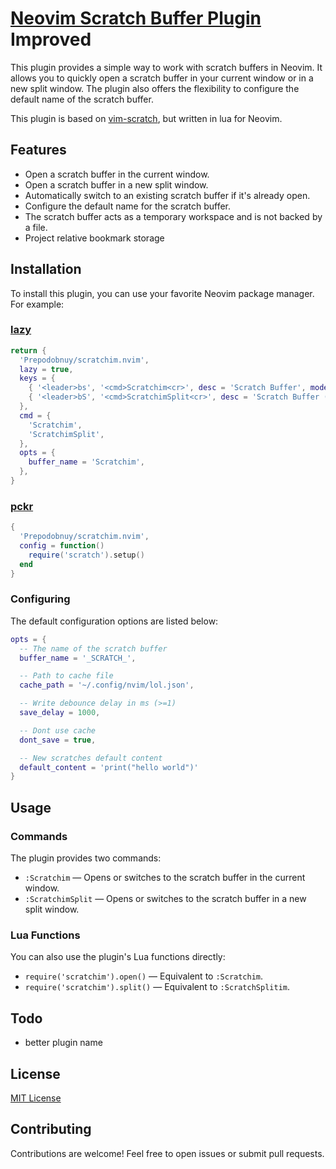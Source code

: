 # [Neovim Scratch Buffer Plugin](https://github.com/swaits/scratch.nvim) Improved

This plugin provides a simple way to work with scratch buffers in Neovim. It
allows you to quickly open a scratch buffer in your current window or in a new
split window. The plugin also offers the flexibility to configure the default
name of the scratch buffer.

This plugin is based on
[vim-scratch](https://github.com/duff/vim-scratch/tree/master), but written in
lua for Neovim.

## Features

- Open a scratch buffer in the current window.
- Open a scratch buffer in a new split window.
- Automatically switch to an existing scratch buffer if it's already open.
- Configure the default name for the scratch buffer.
- The scratch buffer acts as a temporary workspace and is not backed by a file.
- Project relative bookmark storage

## Installation

To install this plugin, you can use your favorite Neovim package manager. For example:

### [lazy](https://github.com/folke/lazy.nvim)

```lua
return {
  'Prepodobnuy/scratchim.nvim',
  lazy = true,
  keys = {
    { '<leader>bs', '<cmd>Scratchim<cr>', desc = 'Scratch Buffer', mode = 'n' },
    { '<leader>bS', '<cmd>ScratchimSplit<cr>', desc = 'Scratch Buffer (split)', mode = 'n' },
  },
  cmd = {
    'Scratchim',
    'ScratchimSplit',
  },
  opts = {
    buffer_name = 'Scratchim',
  },
}
```

### [pckr](https://github.com/lewis6991/pckr.nvim)

```lua
{
  'Prepodobnuy/scratchim.nvim',
  config = function()
    require('scratch').setup()
  end
}
```

### Configuring

The default configuration options are listed below:

```lua
opts = {
  -- The name of the scratch buffer
  buffer_name = '_SCRATCH_',

  -- Path to cache file
  cache_path = '~/.config/nvim/lol.json',

  -- Write debounce delay in ms (>=1)
  save_delay = 1000,

  -- Dont use cache
  dont_save = true,

  -- New scratches default content
  default_content = 'print("hello world")'
}
```

## Usage

### Commands

The plugin provides two commands:

- `:Scratchim` — Opens or switches to the scratch buffer in the current window.
- `:ScratchimSplit` — Opens or switches to the scratch buffer in a new split window.

### Lua Functions

You can also use the plugin's Lua functions directly:

- `require('scratchim').open()` — Equivalent to `:Scratchim`.
- `require('scratchim').split()` — Equivalent to `:ScratchSplitim`.

## Todo

- better plugin name

## License

[MIT License](LICENSE)

## Contributing

Contributions are welcome! Feel free to open issues or submit pull requests.
